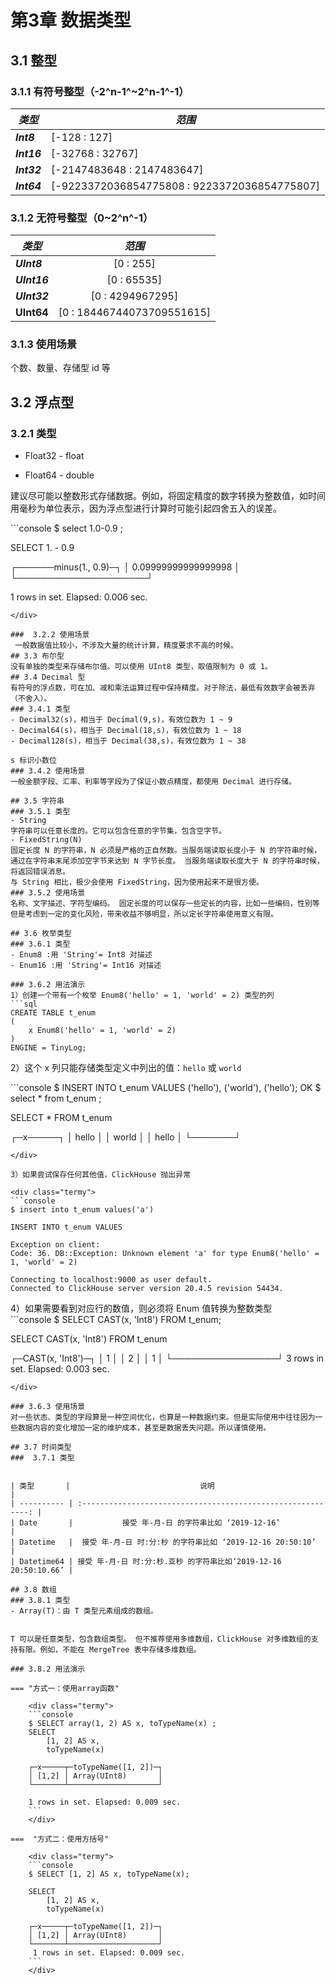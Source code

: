 # 第3章 数据类型

## 3.1 整型

### 3.1.1 有符号整型（-2^n-1^~2^n-1^-1）

| ***类型***  | ***范围***                                   |
| ----------- | -------------------------------------------- |
| ***Int8***  | [-128 : 127]                                 |
| ***Int16*** | [-32768 : 32767]                             |
| ***Int32*** | [-2147483648 : 2147483647]                   |
| ***Int64*** | [-9223372036854775808 : 9223372036854775807] |

### 3.1.2 无符号整型（0~2^n^-1）

| ***类型***   |         ***范围***         |
| ------------ | :------------------------: |
| ***UInt8***  |         [0 : 255]          |
| ***UInt16*** |        [0 : 65535]         |
| ***UInt32*** |      [0 : 4294967295]      |
| **UInt64**   | [0 : 18446744073709551615] |

### 3.1.3 使用场景

个数、数量、存储型 id 等

## 3.2 浮点型

### 3.2.1 类型

- Float32 - float

- Float64 - double

建议尽可能以整数形式存储数据。例如，将固定精度的数字转换为整数值，如时间用毫秒为单位表示，因为浮点型进行计算时可能引起四舍五入的误差。

<div class="termy">
```console
$ select 1.0-0.9 ;

SELECT 1. - 0.9

┌──────minus(1., 0.9)─┐
│ 0.09999999999999998 │
└─────────────────────┘

1 rows in set. Elapsed: 0.006 sec.
```
</div>

###  3.2.2 使用场景
 一般数据值比较小，不涉及大量的统计计算，精度要求不高的时候。
## 3.3 布尔型
没有单独的类型来存储布尔值。可以使用 UInt8 类型，取值限制为 0 或 1。
## 3.4 Decimal 型
有符号的浮点数，可在加、减和乘法运算过程中保持精度。对于除法，最低有效数字会被丢弃（不舍入）。
### 3.4.1 类型
- Decimal32(s)，相当于 Decimal(9,s)，有效位数为 1 ~ 9
- Decimal64(s)，相当于 Decimal(18,s)，有效位数为 1 ~ 18
- Decimal128(s)，相当于 Decimal(38,s)，有效位数为 1 ~ 38

s 标识小数位
### 3.4.2 使用场景
一般金额字段、汇率、利率等字段为了保证小数点精度，都使用 Decimal 进行存储。

## 3.5 字符串
### 3.5.1 类型
- String
字符串可以任意长度的。它可以包含任意的字节集，包含空字节。
- FixedString(N)
固定长度 N 的字符串，N 必须是严格的正自然数。当服务端读取长度小于 N 的字符串时候，通过在字符串末尾添加空字节来达到 N 字节长度。 当服务端读取长度大于 N 的字符串时候，将返回错误消息。
与 String 相比，极少会使用 FixedString，因为使用起来不是很方便。
### 3.5.2 使用场景
名称、文字描述、字符型编码。 固定长度的可以保存一些定长的内容，比如一些编码，性别等但是考虑到一定的变化风险，带来收益不够明显，所以定长字符串使用意义有限。

## 3.6 枚举类型
### 3.6.1 类型
- Enum8 :用 'String'= Int8 对描述
- Enum16 :用 'String'= Int16 对描述

### 3.6.2 用法演示
1）创建一个带有一个枚举 Enum8('hello' = 1, 'world' = 2) 类型的列
```sql
CREATE TABLE t_enum
(
    x Enum8('hello' = 1, 'world' = 2)
)
ENGINE = TinyLog;
```

2）这个 x 列只能存储类型定义中列出的值：`hello` 或 `world`

<div class="termy">
```console
$ INSERT INTO t_enum VALUES ('hello'), ('world'), ('hello');
OK
$ select * from t_enum ; 

SELECT *
FROM t_enum

┌─x─────┐
│ hello │
│ world │
│ hello │
└───────┘
```
</div>

3）如果尝试保存任何其他值，ClickHouse 抛出异常

<div class="termy">
```console
$ insert into t_enum values('a')

INSERT INTO t_enum VALUES

Exception on client:
Code: 36. DB::Exception: Unknown element 'a' for type Enum8('hello' = 1, 'world' = 2)

Connecting to localhost:9000 as user default.
Connected to ClickHouse server version 20.4.5 revision 54434.
```
</div>
4）如果需要看到对应行的数值，则必须将 Enum 值转换为整数类型
<div class="termy">
```console
$ SELECT CAST(x, 'Int8') FROM t_enum;

SELECT CAST(x, 'Int8')
FROM t_enum

┌─CAST(x, 'Int8')─┐
│               1 │
│               2 │
│               1 │
└─────────────────┘
3 rows in set. Elapsed: 0.003 sec.
```
</div>

### 3.6.3 使用场景
对一些状态、类型的字段算是一种空间优化，也算是一种数据约束。但是实际使用中往往因为一些数据内容的变化增加一定的维护成本，甚至是数据丢失问题。所以谨慎使用。

## 3.7 时间类型
###  3.7.1 类型


| 类型       |                             说明                             |
| ---------- | :----------------------------------------------------------: |
| Date       |           接受 年-月-日 的字符串比如 ‘2019-12-16’            |
| Datetime   |  接受 年-月-日 时:分:秒 的字符串比如 ‘2019-12-16 20:50:10’   |
| Datetime64 | 接受 年-月-日 时:分:秒.亚秒 的字符串比如‘2019-12-16 20:50:10.66’ |

## 3.8 数组
### 3.8.1 类型
- Array(T)：由 T 类型元素组成的数组。


T 可以是任意类型，包含数组类型。 但不推荐使用多维数组，ClickHouse 对多维数组的支持有限。例如，不能在 MergeTree 表中存储多维数组。

### 3.8.2 用法演示

=== "方式一：使用array函数"

    <div class="termy">
    ```console
    $ SELECT array(1, 2) AS x, toTypeName(x) ;
    SELECT 
        [1, 2] AS x, 
        toTypeName(x)

    ┌─x─────┬─toTypeName([1, 2])─┐
    │ [1,2] │ Array(UInt8)       │
    └───────┴────────────────────┘

    1 rows in set. Elapsed: 0.009 sec.
    ```
    </div>

===  "方式二：使用方括号"

    <div class="termy">
    ```console
    $ SELECT [1, 2] AS x, toTypeName(x);

    SELECT 
        [1, 2] AS x, 
        toTypeName(x)

    ┌─x─────┬─toTypeName([1, 2])─┐
    │ [1,2] │ Array(UInt8)       │
    └───────┴────────────────────┘
     1 rows in set. Elapsed: 0.009 sec.
    ```
    </div>
